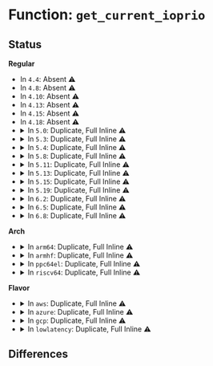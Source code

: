 # Function: <code>get_current_ioprio</code>

## Status
<b>Regular</b>
<ul>
<li>
In <code>4.4</code>: Absent ⚠️
</li>
<li>
In <code>4.8</code>: Absent ⚠️
</li>
<li>
In <code>4.10</code>: Absent ⚠️
</li>
<li>
In <code>4.13</code>: Absent ⚠️
</li>
<li>
In <code>4.15</code>: Absent ⚠️
</li>
<li>
In <code>4.18</code>: Absent ⚠️
</li>
<li>
<details>
<summary>In <code>5.0</code>: Duplicate, Full Inline ⚠️</summary>

**Collision:** Static Duplication

**Inline:** Full

**Transformation:** False

**Instances:**

```
In mm/page_io.c (ffffffff8125b417)
Location: include/linux/ioprio.h:77
Inline: True
Inline callers:
  - mm/page_io.c:__swap_writepage
```
```
In fs/read_write.c (ffffffff812ac360)
Location: include/linux/ioprio.h:77
Inline: True
```
```
In fs/splice.c (ffffffff812e5016)
Location: include/linux/ioprio.h:77
Inline: True
Inline callers:
  - fs/splice.c:generic_file_splice_read
```
```
In fs/aio.c (ffffffff81307113)
Location: include/linux/ioprio.h:77
Inline: True
Inline callers:
  - fs/aio.c:aio_prep_rw
```
```
In fs/fuse/file.c (ffffffff813e291a)
Location: include/linux/ioprio.h:77
Inline: True
Inline callers:
  - fs/fuse/file.c:fuse_do_readpage
```
</details>
</li>
<li>
<details>
<summary>In <code>5.3</code>: Duplicate, Full Inline ⚠️</summary>

**Collision:** Static Duplication

**Inline:** Full

**Transformation:** False

**Instances:**

```
In mm/page_io.c (ffffffff81276560)
Location: include/linux/ioprio.h:77
Inline: True
Inline callers:
  - mm/page_io.c:__swap_writepage
```
```
In fs/read_write.c (ffffffff812c8a56)
Location: include/linux/ioprio.h:77
Inline: True
Inline callers:
  - fs/read_write.c:do_iter_readv_writev
```
```
In fs/splice.c (ffffffff81303806)
Location: include/linux/ioprio.h:77
Inline: True
Inline callers:
  - fs/splice.c:generic_file_splice_read
```
```
In fs/aio.c (ffffffff813286e3)
Location: include/linux/ioprio.h:77
Inline: True
Inline callers:
  - fs/aio.c:aio_prep_rw
```
```
In fs/io_uring.c (ffffffff8132d6b9)
Location: include/linux/ioprio.h:77
Inline: True
Inline callers:
  - fs/io_uring.c:io_prep_rw
```
```
In fs/fuse/file.c (ffffffff8140e5e1)
Location: include/linux/ioprio.h:77
Inline: True
Inline callers:
  - fs/fuse/file.c:fuse_do_readpage
```
</details>
</li>
<li>
<details>
<summary>In <code>5.4</code>: Duplicate, Full Inline ⚠️</summary>

**Collision:** Static Duplication

**Inline:** Full

**Transformation:** False

**Instances:**

```
In mm/page_io.c (ffffffff81286050)
Location: include/linux/ioprio.h:77
Inline: True
Inline callers:
  - mm/page_io.c:__swap_writepage
```
```
In fs/read_write.c (ffffffff812da466)
Location: include/linux/ioprio.h:77
Inline: True
Inline callers:
  - fs/read_write.c:do_iter_readv_writev
```
```
In fs/splice.c (ffffffff81316886)
Location: include/linux/ioprio.h:77
Inline: True
Inline callers:
  - fs/splice.c:generic_file_splice_read
```
```
In fs/aio.c (ffffffff8133b493)
Location: include/linux/ioprio.h:77
Inline: True
Inline callers:
  - fs/aio.c:aio_prep_rw
```
```
In fs/io_uring.c (ffffffff81340759)
Location: include/linux/ioprio.h:77
Inline: True
Inline callers:
  - fs/io_uring.c:io_prep_rw
```
</details>
</li>
<li>
<details>
<summary>In <code>5.8</code>: Duplicate, Full Inline ⚠️</summary>

**Collision:** Static Duplication

**Inline:** Full

**Transformation:** False

**Instances:**

```
In mm/page_io.c (ffffffff812b834c)
Location: include/linux/ioprio.h:77
Inline: True
Inline callers:
  - mm/page_io.c:__swap_writepage
```
```
In fs/read_write.c (ffffffff813108b1)
Location: include/linux/ioprio.h:77
Inline: True
Inline callers:
  - fs/read_write.c:do_iter_readv_writev
  - fs/read_write.c:new_sync_write
  - fs/read_write.c:new_sync_read
```
```
In fs/splice.c (ffffffff813504e2)
Location: include/linux/ioprio.h:77
Inline: True
Inline callers:
  - fs/splice.c:generic_file_splice_read
```
```
In fs/aio.c (ffffffff8137505d)
Location: include/linux/ioprio.h:77
Inline: True
Inline callers:
  - fs/aio.c:aio_prep_rw
```
```
In fs/io_uring.c (ffffffff8137b37c)
Location: include/linux/ioprio.h:77
Inline: True
Inline callers:
  - fs/io_uring.c:io_prep_rw
```
</details>
</li>
<li>
<details>
<summary>In <code>5.11</code>: Duplicate, Full Inline ⚠️</summary>

**Collision:** Static Duplication

**Inline:** Full

**Transformation:** False

**Instances:**

```
In mm/page_io.c (ffffffff812c3a19)
Location: include/linux/ioprio.h:77
Inline: True
Inline callers:
  - mm/page_io.c:__swap_writepage
```
```
In fs/read_write.c (ffffffff8131d2c4)
Location: include/linux/ioprio.h:77
Inline: True
Inline callers:
  - fs/read_write.c:do_iter_readv_writev
  - fs/read_write.c:__kernel_write
  - fs/read_write.c:new_sync_write
  - fs/read_write.c:__kernel_read
  - fs/read_write.c:new_sync_read
```
```
In fs/seq_file.c (ffffffff8134dfb8)
Location: include/linux/ioprio.h:77
Inline: True
Inline callers:
  - fs/seq_file.c:seq_read
```
```
In fs/splice.c (ffffffff8135d385)
Location: include/linux/ioprio.h:77
Inline: True
Inline callers:
  - fs/splice.c:generic_file_splice_read
```
```
In fs/aio.c (ffffffff81382f2d)
Location: include/linux/ioprio.h:77
Inline: True
Inline callers:
  - fs/aio.c:aio_prep_rw
```
```
In fs/io_uring.c (ffffffff81389fec)
Location: include/linux/ioprio.h:77
Inline: True
Inline callers:
  - fs/io_uring.c:io_prep_rw
```
</details>
</li>
<li>
<details>
<summary>In <code>5.13</code>: Duplicate, Full Inline ⚠️</summary>

**Collision:** Static Duplication

**Inline:** Full

**Transformation:** False

**Instances:**

```
In mm/page_io.c (ffffffff812ca7e3)
Location: include/linux/ioprio.h:77
Inline: True
Inline callers:
  - mm/page_io.c:__swap_writepage
```
```
In fs/read_write.c (ffffffff81323434)
Location: include/linux/ioprio.h:77
Inline: True
Inline callers:
  - fs/read_write.c:do_iter_readv_writev
  - fs/read_write.c:__kernel_write
  - fs/read_write.c:new_sync_write
  - fs/read_write.c:__kernel_read
  - fs/read_write.c:new_sync_read
```
```
In fs/seq_file.c (ffffffff813552e8)
Location: include/linux/ioprio.h:77
Inline: True
Inline callers:
  - fs/seq_file.c:seq_read
```
```
In fs/splice.c (ffffffff81363de5)
Location: include/linux/ioprio.h:77
Inline: True
Inline callers:
  - fs/splice.c:generic_file_splice_read
```
```
In fs/aio.c (ffffffff81389f9d)
Location: include/linux/ioprio.h:77
Inline: True
Inline callers:
  - fs/aio.c:aio_prep_rw
```
```
In fs/io_uring.c (ffffffff81391144)
Location: include/linux/ioprio.h:77
Inline: True
Inline callers:
  - fs/io_uring.c:io_prep_rw
```
</details>
</li>
<li>
<details>
<summary>In <code>5.15</code>: Duplicate, Full Inline ⚠️</summary>

**Collision:** Static Duplication

**Inline:** Full

**Transformation:** False

**Instances:**

```
In mm/page_io.c (ffffffff8130f7e0)
Location: include/linux/ioprio.h:53
Inline: True
Inline callers:
  - mm/page_io.c:__swap_writepage
```
```
In fs/read_write.c (ffffffff81370924)
Location: include/linux/ioprio.h:53
Inline: True
Inline callers:
  - fs/read_write.c:do_iter_readv_writev
  - fs/read_write.c:__kernel_write
  - fs/read_write.c:new_sync_write
  - fs/read_write.c:__kernel_read
  - fs/read_write.c:new_sync_read
```
```
In fs/seq_file.c (ffffffff813a36f8)
Location: include/linux/ioprio.h:53
Inline: True
Inline callers:
  - fs/seq_file.c:seq_read
```
```
In fs/splice.c (ffffffff813b2615)
Location: include/linux/ioprio.h:53
Inline: True
Inline callers:
  - fs/splice.c:generic_file_splice_read
```
```
In fs/aio.c (ffffffff813d727d)
Location: include/linux/ioprio.h:53
Inline: True
Inline callers:
  - fs/aio.c:aio_prep_rw
```
```
In fs/io_uring.c (ffffffff813e2ef7)
Location: include/linux/ioprio.h:53
Inline: True
Inline callers:
  - fs/io_uring.c:io_prep_rw
```
</details>
</li>
<li>
<details>
<summary>In <code>5.19</code>: Duplicate, Full Inline ⚠️</summary>

**Collision:** Static Duplication

**Inline:** Full

**Transformation:** False

**Instances:**

```
In mm/page_io.c (ffffffff8137a16a)
Location: include/linux/ioprio.h:53
Inline: True
Inline callers:
  - mm/page_io.c:swap_readpage_fs
  - mm/page_io.c:__swap_writepage
```
```
In fs/read_write.c (ffffffff813ef4ad)
Location: include/linux/ioprio.h:53
Inline: True
Inline callers:
  - fs/read_write.c:do_iter_readv_writev
  - fs/read_write.c:__kernel_write
  - fs/read_write.c:new_sync_write
  - fs/read_write.c:__kernel_read
  - fs/read_write.c:new_sync_read
```
```
In fs/seq_file.c (ffffffff8142748a)
Location: include/linux/ioprio.h:53
Inline: True
Inline callers:
  - fs/seq_file.c:seq_read
```
```
In fs/splice.c (ffffffff8143763c)
Location: include/linux/ioprio.h:53
Inline: True
Inline callers:
  - fs/splice.c:generic_file_splice_read
```
```
In fs/aio.c (ffffffff81460e7b)
Location: include/linux/ioprio.h:53
Inline: True
Inline callers:
  - fs/aio.c:aio_prep_rw
```
```
In io_uring/io_uring.c (ffffffff816cacb0)
Location: include/linux/ioprio.h:53
Inline: True
Inline callers:
  - io_uring/io_uring.c:io_prep_rw
```
</details>
</li>
<li>
<details>
<summary>In <code>6.2</code>: Duplicate, Full Inline ⚠️</summary>

**Collision:** Static Duplication

**Inline:** Full

**Transformation:** False

**Instances:**

```
In mm/page_io.c (ffffffff813f7c23)
Location: include/linux/ioprio.h:58
Inline: True
Inline callers:
  - mm/page_io.c:swap_readpage_fs
  - mm/page_io.c:swap_writepage_fs
```
```
In fs/read_write.c (ffffffff814775e8)
Location: include/linux/ioprio.h:58
Inline: True
Inline callers:
  - fs/read_write.c:do_iter_readv_writev
  - fs/read_write.c:vfs_write
  - fs/read_write.c:__kernel_write_iter
  - fs/read_write.c:vfs_read
  - fs/read_write.c:__kernel_read
```
```
In fs/seq_file.c (ffffffff814b3f4e)
Location: include/linux/ioprio.h:58
Inline: True
Inline callers:
  - fs/seq_file.c:seq_read
```
```
In fs/splice.c (ffffffff814c5713)
Location: include/linux/ioprio.h:58
Inline: True
Inline callers:
  - fs/splice.c:generic_file_splice_read
```
```
In fs/aio.c (ffffffff814f0e6c)
Location: include/linux/ioprio.h:58
Inline: True
Inline callers:
  - fs/aio.c:aio_prep_rw
```
```
In block/blk-mq.c (ffffffff81748013)
Location: include/linux/ioprio.h:58
Inline: True
Inline callers:
  - block/blk-mq.c:blk_mq_submit_bio
```
```
In io_uring/rw.c (ffffffff817a3f71)
Location: include/linux/ioprio.h:58
Inline: True
Inline callers:
  - io_uring/rw.c:io_prep_rw
```
</details>
</li>
<li>
<details>
<summary>In <code>6.5</code>: Duplicate, Full Inline ⚠️</summary>

**Collision:** Static Duplication

**Inline:** Full

**Transformation:** False

**Instances:**

```
In mm/filemap.c (ffffffff8139250e)
Location: include/linux/ioprio.h:58
Inline: True
Inline callers:
  - mm/filemap.c:filemap_splice_read
```
```
In mm/page_io.c (ffffffff8142ade3)
Location: include/linux/ioprio.h:58
Inline: True
Inline callers:
  - mm/page_io.c:swap_readpage_fs
  - mm/page_io.c:swap_writepage_fs
```
```
In fs/read_write.c (ffffffff814abf68)
Location: include/linux/ioprio.h:58
Inline: True
Inline callers:
  - fs/read_write.c:do_iter_readv_writev
  - fs/read_write.c:vfs_write
  - fs/read_write.c:__kernel_write_iter
  - fs/read_write.c:vfs_read
  - fs/read_write.c:__kernel_read
```
```
In fs/seq_file.c (ffffffff814e8fde)
Location: include/linux/ioprio.h:58
Inline: True
Inline callers:
  - fs/seq_file.c:seq_read
```
```
In fs/splice.c (ffffffff814fa835)
Location: include/linux/ioprio.h:58
Inline: True
Inline callers:
  - fs/splice.c:copy_splice_read
```
```
In fs/aio.c (ffffffff81527c7c)
Location: include/linux/ioprio.h:58
Inline: True
Inline callers:
  - fs/aio.c:aio_prep_rw
```
```
In block/blk-mq.c (ffffffff817846d6)
Location: include/linux/ioprio.h:58
Inline: True
Inline callers:
  - block/blk-mq.c:blk_mq_submit_bio
```
```
In io_uring/rw.c (ffffffff817e4fd1)
Location: include/linux/ioprio.h:58
Inline: True
Inline callers:
  - io_uring/rw.c:io_prep_rw
```
</details>
</li>
<li>
<details>
<summary>In <code>6.8</code>: Duplicate, Full Inline ⚠️</summary>

**Collision:** Static Duplication

**Inline:** Full

**Transformation:** False

**Instances:**

```
In mm/filemap.c (ffffffff813bc151)
Location: include/linux/ioprio.h:81
Inline: True
Inline callers:
  - mm/filemap.c:filemap_splice_read
```
```
In mm/page_io.c (ffffffff8146458b)
Location: include/linux/ioprio.h:81
Inline: True
Inline callers:
  - mm/page_io.c:swap_read_folio_fs
  - mm/page_io.c:swap_writepage_fs
```
```
In fs/read_write.c (ffffffff814dd318)
Location: include/linux/ioprio.h:81
Inline: True
Inline callers:
  - fs/read_write.c:do_iter_readv_writev
  - fs/read_write.c:vfs_write
  - fs/read_write.c:__kernel_write_iter
  - fs/read_write.c:vfs_read
  - fs/read_write.c:__kernel_read
```
```
In fs/seq_file.c (ffffffff8151ce65)
Location: include/linux/ioprio.h:81
Inline: True
Inline callers:
  - fs/seq_file.c:seq_read
```
```
In fs/splice.c (ffffffff815307f9)
Location: include/linux/ioprio.h:81
Inline: True
Inline callers:
  - fs/splice.c:iter_file_splice_write
  - fs/splice.c:copy_splice_read
```
```
In fs/aio.c (ffffffff8155c9a8)
Location: include/linux/ioprio.h:81
Inline: True
Inline callers:
  - fs/aio.c:aio_prep_rw
```
```
In block/blk-core.c (ffffffff817b46bc)
Location: include/linux/ioprio.h:81
Inline: True
Inline callers:
  - block/blk-core.c:submit_bio
```
```
In io_uring/rw.c (ffffffff81829453)
Location: include/linux/ioprio.h:81
Inline: True
Inline callers:
  - io_uring/rw.c:io_prep_rw
```
</details>
</li>
</ul>
<b>Arch</b>
<ul>
<li>
<details>
<summary>In <code>arm64</code>: Duplicate, Full Inline ⚠️</summary>

**Collision:** Static Duplication

**Inline:** Full

**Transformation:** False

**Instances:**

```
In mm/page_io.c (ffff8000103205e8)
Location: include/linux/ioprio.h:77
Inline: True
Inline callers:
  - mm/page_io.c:__swap_writepage
```
```
In fs/read_write.c (ffff80001037f7a0)
Location: include/linux/ioprio.h:77
Inline: True
Inline callers:
  - fs/read_write.c:do_iter_readv_writev
```
```
In fs/splice.c (ffff8000103cd1f0)
Location: include/linux/ioprio.h:77
Inline: True
Inline callers:
  - fs/splice.c:generic_file_splice_read
```
```
In fs/aio.c (ffff8000103fa144)
Location: include/linux/ioprio.h:77
Inline: True
Inline callers:
  - fs/aio.c:aio_prep_rw
```
```
In fs/io_uring.c (ffff8000104006d8)
Location: include/linux/ioprio.h:77
Inline: True
```
</details>
</li>
<li>
<details>
<summary>In <code>armhf</code>: Duplicate, Full Inline ⚠️</summary>

**Collision:** Static Duplication

**Inline:** Full

**Transformation:** False

**Instances:**

```
In mm/page_io.c (c0539064)
Location: include/linux/ioprio.h:77
Inline: True
Inline callers:
  - mm/page_io.c:__swap_writepage
```
```
In fs/read_write.c (c0569dfc)
Location: include/linux/ioprio.h:77
Inline: True
Inline callers:
  - fs/read_write.c:do_iter_readv_writev
  - fs/read_write.c:new_sync_write
```
```
In fs/splice.c (c05a8d8c)
Location: include/linux/ioprio.h:77
Inline: True
Inline callers:
  - fs/splice.c:generic_file_splice_read
```
```
In fs/aio.c (c05ce310)
Location: include/linux/ioprio.h:77
Inline: True
Inline callers:
  - fs/aio.c:aio_prep_rw
```
```
In fs/io_uring.c (c05d20f4)
Location: include/linux/ioprio.h:77
Inline: True
Inline callers:
  - fs/io_uring.c:io_prep_rw
```
</details>
</li>
<li>
<details>
<summary>In <code>ppc64el</code>: Duplicate, Full Inline ⚠️</summary>

**Collision:** Static Duplication

**Inline:** Full

**Transformation:** False

**Instances:**

```
In mm/page_io.c (c0000000003f57b4)
Location: include/linux/ioprio.h:77
Inline: True
Inline callers:
  - mm/page_io.c:__swap_writepage
```
```
In fs/read_write.c (c0000000004758b4)
Location: include/linux/ioprio.h:77
Inline: True
Inline callers:
  - fs/read_write.c:do_iter_readv_writev
  - fs/read_write.c:new_sync_write
  - fs/read_write.c:new_sync_read
```
```
In fs/splice.c (c0000000004cef8c)
Location: include/linux/ioprio.h:77
Inline: True
Inline callers:
  - fs/splice.c:generic_file_splice_read
```
```
In fs/aio.c (c0000000005037c0)
Location: include/linux/ioprio.h:77
Inline: True
Inline callers:
  - fs/aio.c:aio_prep_rw
```
```
In fs/io_uring.c (c000000000509f64)
Location: include/linux/ioprio.h:77
Inline: True
```
</details>
</li>
<li>
<details>
<summary>In <code>riscv64</code>: Duplicate, Full Inline ⚠️</summary>

**Collision:** Static Duplication

**Inline:** Full

**Transformation:** False

**Instances:**

```
In mm/page_io.c (ffffffe000221d0a)
Location: include/linux/ioprio.h:77
Inline: True
Inline callers:
  - mm/page_io.c:__swap_writepage
```
```
In fs/read_write.c (ffffffe00025547c)
Location: include/linux/ioprio.h:77
Inline: True
Inline callers:
  - fs/read_write.c:do_iter_readv_writev
```
```
In fs/splice.c (ffffffe00028a600)
Location: include/linux/ioprio.h:77
Inline: True
Inline callers:
  - fs/splice.c:generic_file_splice_read
```
```
In fs/aio.c (ffffffe0002a9ae4)
Location: include/linux/ioprio.h:77
Inline: True
Inline callers:
  - fs/aio.c:aio_prep_rw
```
```
In fs/io_uring.c (ffffffe0002ace0e)
Location: include/linux/ioprio.h:77
Inline: True
```
</details>
</li>
</ul>
<b>Flavor</b>
<ul>
<li>
<details>
<summary>In <code>aws</code>: Duplicate, Full Inline ⚠️</summary>

**Collision:** Static Duplication

**Inline:** Full

**Transformation:** False

**Instances:**

```
In mm/page_io.c (ffffffff8127e6a0)
Location: include/linux/ioprio.h:77
Inline: True
Inline callers:
  - mm/page_io.c:__swap_writepage
```
```
In fs/read_write.c (ffffffff812d2a46)
Location: include/linux/ioprio.h:77
Inline: True
Inline callers:
  - fs/read_write.c:do_iter_readv_writev
```
```
In fs/splice.c (ffffffff8130ee66)
Location: include/linux/ioprio.h:77
Inline: True
Inline callers:
  - fs/splice.c:generic_file_splice_read
```
```
In fs/aio.c (ffffffff81333a73)
Location: include/linux/ioprio.h:77
Inline: True
Inline callers:
  - fs/aio.c:aio_prep_rw
```
```
In fs/io_uring.c (ffffffff81338d39)
Location: include/linux/ioprio.h:77
Inline: True
Inline callers:
  - fs/io_uring.c:io_prep_rw
```
</details>
</li>
<li>
<details>
<summary>In <code>azure</code>: Duplicate, Full Inline ⚠️</summary>

**Collision:** Static Duplication

**Inline:** Full

**Transformation:** False

**Instances:**

```
In mm/page_io.c (ffffffff812704d0)
Location: include/linux/ioprio.h:77
Inline: True
Inline callers:
  - mm/page_io.c:__swap_writepage
```
```
In fs/read_write.c (ffffffff812c36c6)
Location: include/linux/ioprio.h:77
Inline: True
Inline callers:
  - fs/read_write.c:do_iter_readv_writev
```
```
In fs/splice.c (ffffffff812ffa76)
Location: include/linux/ioprio.h:77
Inline: True
Inline callers:
  - fs/splice.c:generic_file_splice_read
```
```
In fs/aio.c (ffffffff813246e3)
Location: include/linux/ioprio.h:77
Inline: True
Inline callers:
  - fs/aio.c:aio_prep_rw
```
```
In fs/io_uring.c (ffffffff81329a69)
Location: include/linux/ioprio.h:77
Inline: True
Inline callers:
  - fs/io_uring.c:io_prep_rw
```
</details>
</li>
<li>
<details>
<summary>In <code>gcp</code>: Duplicate, Full Inline ⚠️</summary>

**Collision:** Static Duplication

**Inline:** Full

**Transformation:** False

**Instances:**

```
In mm/page_io.c (ffffffff8127c440)
Location: include/linux/ioprio.h:77
Inline: True
Inline callers:
  - mm/page_io.c:__swap_writepage
```
```
In fs/read_write.c (ffffffff812d0856)
Location: include/linux/ioprio.h:77
Inline: True
Inline callers:
  - fs/read_write.c:do_iter_readv_writev
```
```
In fs/splice.c (ffffffff8130cc56)
Location: include/linux/ioprio.h:77
Inline: True
Inline callers:
  - fs/splice.c:generic_file_splice_read
```
```
In fs/aio.c (ffffffff81331543)
Location: include/linux/ioprio.h:77
Inline: True
Inline callers:
  - fs/aio.c:aio_prep_rw
```
```
In fs/io_uring.c (ffffffff81336809)
Location: include/linux/ioprio.h:77
Inline: True
Inline callers:
  - fs/io_uring.c:io_prep_rw
```
</details>
</li>
<li>
<details>
<summary>In <code>lowlatency</code>: Duplicate, Full Inline ⚠️</summary>

**Collision:** Static Duplication

**Inline:** Full

**Transformation:** False

**Instances:**

```
In mm/page_io.c (ffffffff8128c010)
Location: include/linux/ioprio.h:77
Inline: True
Inline callers:
  - mm/page_io.c:__swap_writepage
```
```
In fs/read_write.c (ffffffff812e1686)
Location: include/linux/ioprio.h:77
Inline: True
Inline callers:
  - fs/read_write.c:do_iter_readv_writev
```
```
In fs/splice.c (ffffffff8131e466)
Location: include/linux/ioprio.h:77
Inline: True
Inline callers:
  - fs/splice.c:generic_file_splice_read
```
```
In fs/aio.c (ffffffff81344133)
Location: include/linux/ioprio.h:77
Inline: True
Inline callers:
  - fs/aio.c:aio_prep_rw
```
```
In fs/io_uring.c (ffffffff813498d9)
Location: include/linux/ioprio.h:77
Inline: True
Inline callers:
  - fs/io_uring.c:io_prep_rw
```
</details>
</li>
</ul>

## Differences
